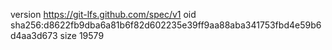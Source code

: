 version https://git-lfs.github.com/spec/v1
oid sha256:d8622fb9dba6a81b6f82d602235e39ff9aa88aba341753fbd4e59b6d4aa3d673
size 19579
